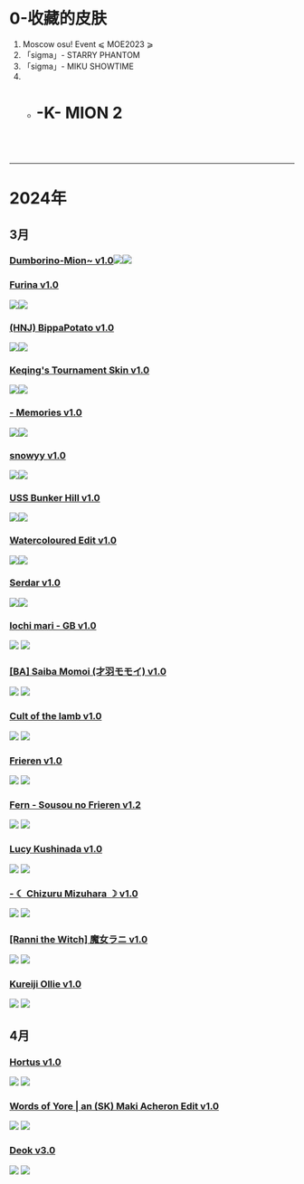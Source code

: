 # 0-收藏的皮肤
1. Moscow osu! Event ⩽ MOE2023 ⩾
2. 「sigma」- STARRY PHANTOM
3. 「sigma」- MIKU SHOWTIME
4. - # -K- MION 2
### []()
![]()
 ![]()
---
---
# 2024年

## 3月
### [Dumborino-Mion~ v1.0](https://osuck.link/s-2161?v=0)![](https://files.osuck.link/images/skins/2c2a522dc9f63899403dc0ba297294ad.webp)![](https://files.osuck.link/images/skins/069c7635ed698ffe292e9c2e4c6b7ccb.webp)

### [Furina v1.0](https://osuck.link/s-3376?v=0)
![](https://files.osuck.link/images/skins/68478a28ca8e13ea9d33584f62f3954d.webp)![](https://files.osuck.link/images/skins/c3b68b005617db238c60dc8258e445fa.webp)

### [(HNJ) BippaPotato v1.0](https://osuck.link/s-3211?v=0)
![](https://files.osuck.link/images/skins/78b59df2de16d2146f2a476572574b56.webp)![](https://files.osuck.link/images/skins/02bb6107a4f75965cca8c248e3ddf078.webp)

### [Keqing's Tournament Skin v1.0](https://osuck.link/s-3331?v=0)
![](https://files.osuck.link/images/skins/f414ce3a01bec8e35970bd2790c9985d.webp)![](https://files.osuck.link/images/skins/473b55f061ccd943a3787ca617e1ba00.webp)
### [- Memories v1.0](https://osuck.link/s-1014?v=0)
![](https://files.osuck.link/images/skins/77bfc91ad8319523da4ce959f7bbe3c8.webp)![](https://files.osuck.link/images/skins/9d7fc66e18b265ba1fcb57568bfe5375.webp)


### [snowyy v1.0](https://osuck.link/s-3281?v=0)
![](https://files.osuck.link/images/skins/6040525f9959bb129db8a5b6d4fa394e.webp)![](https://files.osuck.link/images/skins/02823de13190331383bb7fc6b223a549.webp)

### [USS Bunker Hill v1.0](https://osuck.link/s-3338?v=0)
![](https://files.osuck.link/images/skins/1b54fa7bf688f85b1cf749947787e791.webp)![](https://files.osuck.link/images/skins/26613782656867c0046eb358af9eb6d5.webp)

### [Watercoloured Edit v1.0](https://osuck.link/s-1001?v=0)
![](https://files.osuck.link/images/skins/d3969b99839d6cc66128304fb69c9a2c.webp)![](https://files.osuck.link/images/skins/68727da1d456002ae040cc313e2696cd.webp)

### [Serdar v1.0](https://osuck.link/s-3561?v=1)
![](https://files.osuck.link/images/skins/e8c8f6d06a2b2405063331a029411f9c.webp)![](https://files.osuck.link/images/skins/e177c8df7d9616644d1a12eff16011e7.webp)
<br>
### [Iochi mari - GB v1.0](https://osuck.link/s-3569?v=0)
![](https://files.osuck.link/images/skins/731447012b4911be03301cbd32a2bffe.webp)
![](https://files.osuck.link/images/skins/ef3af3c35fe7376bfa818e7ccf709637.webp)

### [[BA] Saiba Momoi (才羽モモイ) v1.0](https://osuck.link/s-3571?v=0)
![](https://files.osuck.link/images/skins/0bed5b25950544be9c6e125365f857d6.webp)
 ![](https://files.osuck.link/images/skins/c724f39f19d74e9f594d7a92453d4f62.webp)

### [Cult of the lamb v1.0](https://osuck.link/s-3574?v=0)
![](https://files.osuck.link/images/skins/489576babeecc10f0c4d7c82e719a881.webp)
 ![](https://files.osuck.link/images/skins/2d0ea6f7cdc8eb72b16b4c6734ad7904.webp)

### [Frieren v1.0](https://osuck.link/s-3577?v=0)
![](https://files.osuck.link/images/skins/8729275e0665556493887a85f2be9290.webp)
 ![](https://files.osuck.link/images/skins/4552f696febf7086ee42a38bbf6de54e.webp)

### [Fern - Sousou no Frieren v1.2](https://osuck.link/s-3565?v=0)
![](https://files.osuck.link/images/skins/fe3b34509f3b1e8ee239dfbcb3085a44.webp)
 ![](https://files.osuck.link/images/skins/8d388cf0211f2d94a3221147dc15f6af.webp)

### [Lucy Kushinada v1.0](https://osuck.link/s-3578?v=0)
![](https://files.osuck.link/images/skins/b3b21f3dfea2e5b85f16715899ec2924.webp)
 ![](https://files.osuck.link/images/skins/8771ea21c204a606e3803b1b89a680e6.webp)

### [- ☾ Chizuru Mizuhara ☽ v1.0](https://osuck.link/s-1638?v=0)
![](https://files.osuck.link/images/skins/80322d35fa744807b78f561dc64626ab.webp)
 ![](https://files.osuck.link/images/skins/969e3b51c4e774cdbc4f38cc9a1b8ab3.webp)

### [[Ranni the Witch] 魔女ラニ v1.0](https://osuck.link/s-3031?v=0)
![](https://files.osuck.link/images/skins/525fc013673dc782183bb6e99190299a.webp)
 ![](https://files.osuck.link/images/skins/52252560a70bf37b65eab2e1b5a777c6.webp)

### [Kureiji Ollie v1.0](https://osuck.link/s-3487?v=0)
![](https://files.osuck.link/images/skins/7c5f083bbf00ae78fd95851d896813d3.webp)
 ![](https://files.osuck.link/images/skins/3cd7ef6b1f90417031059dba18d3ab56.webp)
## 4月
 ### [Hortus v1.0](https://osuck.link/s-2955?v=0)
![](https://files.osuck.link/images/skins/3880881cd6722ddc0c662e39a323faba.webp)
 ![](https://files.osuck.link/images/skins/b26418c713a0f3a106117fc9617de09f.webp)
 ### [Words of Yore | an (SK) Maki Acheron Edit v1.0](https://osuck.link/s-3579?v=0)
![](https://files.osuck.link/images/skins/958662c1413bfdf509eabc5f189eff5b.webp)
 ![](https://files.osuck.link/images/skins/55000e1b6fdfcb87af640147e91c6138.webp)

### [Deok v3.0](https://osuck.link/s-3573?v=0)
![](https://files.osuck.link/images/skins/ca3f864b0a906f2913ae9a6029ba152f.webp)
 ![](https://files.osuck.link/images/skins/f6a5011c2bf20ec88915865e285ceac5.webp)